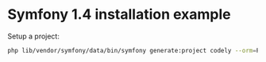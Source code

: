 Symfony 1.4 installation example
=================================

Setup a project:
```bash
php lib/vendor/symfony/data/bin/symfony generate:project codely --orm=Propel
```
